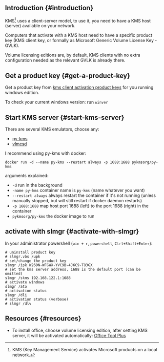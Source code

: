 
## Introduction {#introduction}

KMS[^fn:1] uses a client-server model, to use it, you need to have a KMS host (server) available on your network.

Computers that activate with a KMS host need to have a specific product key (KMS client key, or formally as Microsoft Generic Volume License Key - GVLK).

Volume licensing editions are, by default, KMS clients with no extra configuration needed as the relevant GVLK is already there.


## Get a product key {#get-a-product-key}

Get a product key from [kms client activation product keys](https://docs.microsoft.com/en-us/windows-server/get-started/kms-client-activation-keys) for you running windows edition.

To check your current windows version: run `winver`


## Start KMS server {#start-kms-server}

There are several KMS emulators, choose any:

-   [py-kms](https://github.com/SystemRage/py-kms)
-   [vlmcsd](https://github.com/Wind4/vlmcsd)

I recommend using py-kms with docker:

```shell
docker run -d --name py-kms --restart always -p 1688:1688 pykmsorg/py-kms
```

arguments explained:

-   `-d` run in the background
-   `-name py-kms` container name is `py-kms` (name whatever you want)
-   `--restart always` always restart the container if it's not running (unless manually stopped, but will still restart if docker daemon restarts)
-   `-p 1688:1688` map host port 1688 (left) to the port 1688 (right) in the container
-   `pykmsorg/py-kms` the docker image to run


## activate with slmgr {#activate-with-slmgr}

In your administrator powershell (`win + r`, `powershell`, `Ctrl+Shift+Enter`):

```shell
# uninstall product key
# slmgr.vbs /upk
# set/change the product key
slmgr /ipk W269N-WFGWX-YVC9B-4J6C9-T83GX
# set the kms server address, 1688 is the default port (can be omitted)
slmgr /skms 192.168.122.1:1688
# activate windows
slmgr /ato
# activation status
slmgr /dli
# activation status (verbose)
# slmgr /dlv
```


## Resources {#resources}

-   To install office, choose volume licensing edition, after setting KMS server, it will be activated automatically: [Office Tool Plus](https://otp.landian.vip/zh-cn/)

[^fn:1]: KMS (Key Management Service) activates Microsoft products on a local network.
